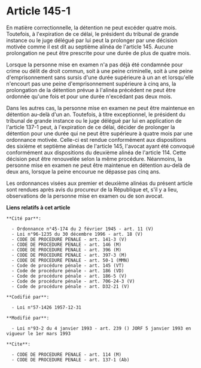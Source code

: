 # Article 145-1

En matière correctionnelle, la détention ne peut excéder quatre mois. Toutefois, à l'expiration de ce délai, le président du
tribunal de grande instance ou le juge délégué par lui peut la prolonger par une décision motivée comme il est dit au
septième alinéa de l'article 145. Aucune prolongation ne peut être prescrite pour une durée de plus de quatre mois.

Lorsque la personne mise en examen n'a pas déjà été condamnée pour crime ou délit de droit commun, soit à une peine
criminelle, soit à une peine d'emprisonnement sans sursis d'une durée supérieure à un an et lorsqu'elle n'encourt pas une
peine d'emprisonnement supérieure à cinq ans, la prolongation de la détention prévue à l'alinéa précédent ne peut être
ordonnée qu'une fois et pour une durée n'excédant pas deux mois.

Dans les autres cas, la personne mise en examen ne peut être maintenue en détention au-delà d'un an. Toutefois, à titre
exceptionnel, le président du tribunal de grande instance ou le juge délégué par lui en application de l'article 137-1 peut,
à l'expiration de ce délai, décider de prolonger la détention pour une durée qui ne peut être supérieure à quatre mois par
une ordonnance motivée. Celle-ci est rendue conformément aux dispositions des sixième et septième alinéas de l'article 145,
l'avocat ayant été convoqué conformément aux dispositions du deuxième alinéa de l'article 114. Cette décision peut être
renouvelée selon la même procédure. Néanmoins, la personne mise en examen ne peut être maintenue en détention au-delà de deux
ans, lorsque la peine encourue ne dépasse pas cinq ans.

Les ordonnances visées aux premier et deuxième alinéas du présent article sont rendues après avis du procureur de la
République et, s'il y a lieu, observations de la personne mise en examen ou de son avocat.

**Liens relatifs à cet article**

	**Cité par**:

	  - Ordonnance n°45-174 du 2 février 1945 - art. 11 (V)
	  - Loi n°96-1235 du 30 décembre 1996 - art. 18 (V)
	  - CODE DE PROCEDURE PENALE - art. 141-3 (V)
	  - CODE DE PROCEDURE PENALE - art. 146 (M)
	  - CODE DE PROCEDURE PENALE - art. 396 (M)
	  - CODE DE PROCEDURE PENALE - art. 397-3 (M)
	  - CODE DE PROCEDURE PENALE - art. 50-1 (MMN)
	  - Code de procédure pénale - art. 145 (VT)
	  - Code de procédure pénale - art. 186 (VD)
	  - Code de procédure pénale - art. 186-5 (V)
	  - Code de procédure pénale - art. 706-24-3 (V)
	  - Code de procédure pénale - art. D32-21 (V)

	**Codifié par**:

	  - Loi n°57-1426 1957-12-31

	**Modifié par**:

	  - Loi n°93-2 du 4 janvier 1993 - art. 239 () JORF 5 janvier 1993 en vigueur le 1er mars 1993

	**Cite**:

	  - CODE DE PROCEDURE PENALE - art. 114 (M)
	  - CODE DE PROCEDURE PENALE - art. 137-1 (Ab)
